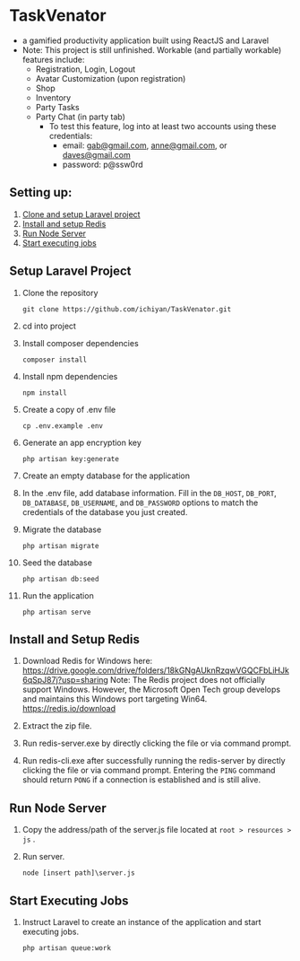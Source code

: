 # TaskVenator
- a gamified productivity application built using ReactJS and Laravel
- Note: This project is still unfinished. Workable (and partially workable) features include:
    - Registration, Login, Logout
    - Avatar Customization (upon registration)
    - Shop
    - Inventory
    - Party Tasks
    - Party Chat (in party tab)
        - To test this feature, log into at least two accounts using these credentials: 
            - email: gab@gmail.com, anne@gmail.com, or daves@gmail.com 
        	- password: p@ssw0rd
  

## Setting up:
1. [Clone and setup Laravel project](#setup-laravel-project)
2. [Install and setup Redis](#install-and-setup-redis)
3. [Run Node Server](#run-node-server)
4. [Start executing jobs](#start-executing-jobs)


## Setup Laravel Project

1. Clone the repository

   ```
   git clone https://github.com/ichiyan/TaskVenator.git
   ```
2. cd into project
3. Install composer dependencies

    ```
    composer install
    ```
4. Install npm dependencies

    ```
    npm install
    ```
5. Create a copy of .env file

    ```
    cp .env.example .env
    ```
6. Generate an app encryption key

    ```
    php artisan key:generate
    ```

7. Create an empty database for the application

8. In the .env file, add database information. Fill in the ```DB_HOST```, ```DB_PORT```, ```DB_DATABASE```, ```DB_USERNAME```, and ```DB_PASSWORD``` options to match the credentials of the database you    just created.

9. Migrate the database

    ```
    php artisan migrate
    ```
9. Seed the database

    ```
    php artisan db:seed
    ```
    
11. Run the application 
  
    ```
    php artisan serve
    ```

## Install and Setup Redis

1. Download Redis for Windows here: https://drive.google.com/drive/folders/18kGNgAUknRzqwVGQCFbLiHJk6qSpJ87j?usp=sharing
   Note: The Redis project does not officially support Windows. However, the Microsoft Open Tech group develops and maintains this Windows port targeting Win64. 
   https://redis.io/download

2. Extract the zip file.
3. Run redis-server.exe by directly clicking the file or via command prompt.
4. Run redis-cli.exe after successfully running the redis-server by directly clicking the file or via command prompt. Entering the `` PING `` command should return `` PONG `` if a connection is established and is still alive.


## Run Node Server

1. Copy the address/path of the server.js file located at `` root > resources > js `` .
2. Run server.

   ```
   node [insert path]\server.js
   ```

## Start Executing Jobs

1. Instruct Laravel to create an instance of the application and start executing jobs.

   ```
   php artisan queue:work
   ```
